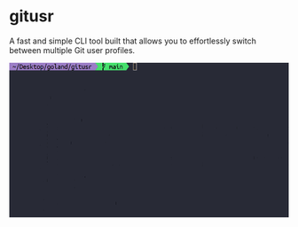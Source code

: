 # gitusr
A fast and simple CLI tool built that allows you to effortlessly switch between multiple Git user profiles.

![terminal example](https://github.com/surbytes/gitusr/raw/refs/heads/main/gitusrgif.gif)
